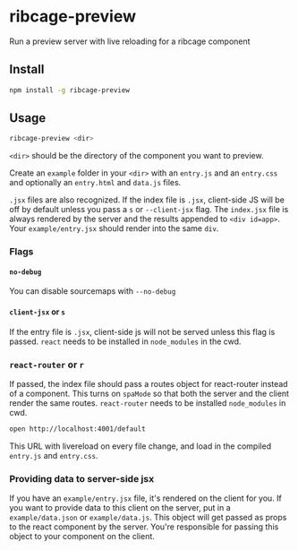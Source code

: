 ribcage-preview
===============

Run a preview server with live reloading for a ribcage component


## Install

```sh
npm install -g ribcage-preview
```

## Usage

```sh
ribcage-preview <dir>
```

`<dir>` should be the directory of the component you want to preview.

Create an `example` folder in your `<dir>` with an `entry.js` and an `entry.css` and optionally an `entry.html` and `data.js` files.

`.jsx` files are also recognized. If the index file is `.jsx`, client-side JS will be off by default unless you pass a `s` or `--client-jsx` flag. The `index.jsx` file is always rendered by the server and the results appended to `<div id=app>`. Your `example/entry.jsx` should render into the same `div`.

### Flags
#### `no-debug`
You can disable sourcemaps with `--no-debug`

#### `client-jsx` or `s`
If the entry file is `.jsx`, client-side js will not be served unless this flag is passed. `react` needs to be installed in `node_modules` in the cwd.

### `react-router` or `r`
If passed, the index file should pass a routes object for react-router instead of a component. This turns on `spaMode` so that both the server and the client render the same routes. `react-router` needs to be installed `node_modules` in cwd.


```sh
open http://localhost:4001/default
```

This URL with livereload on every file change, and load in the compiled `entry.js` and `entry.css`.

### Providing data to server-side jsx
If you have an `example/entry.jsx` file, it's rendered on the client for you. If you want to provide data to this client on the server, put in a `example/data.json` or `example/data.js`. This object will get passed as props to the react component by the server. You're responsible for passing this object to your component on the client.
